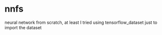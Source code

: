 # nnfs
neural network from scratch, at least I tried
using tensorflow_dataset just to import the dataset

